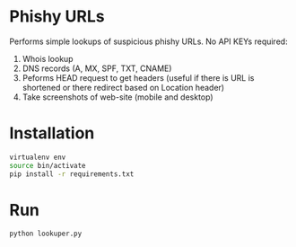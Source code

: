 # Phishy URLs

Performs simple lookups of suspicious phishy URLs. No API KEYs required:

1. Whois lookup
2. DNS records (A, MX, SPF, TXT, CNAME)
3. Peforms HEAD request to get headers (useful if there is URL is shortened or there redirect based on Location header)
4. Take screenshots of web-site (mobile and desktop)

# Installation

```bash
virtualenv env
source bin/activate
pip install -r requirements.txt
```

# Run

```bash
python lookuper.py
```
